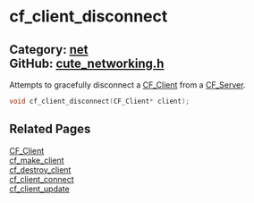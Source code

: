 [//]: # (This file is automatically generated by Cute Framework's docs parser.)
[//]: # (Do not edit this file by hand!)
[//]: # (See: https://github.com/RandyGaul/cute_framework/blob/master/samples/docs_parser.cpp)
[](../header.md ':include')

# cf_client_disconnect

Category: [net](/api_reference?id=net)  
GitHub: [cute_networking.h](https://github.com/RandyGaul/cute_framework/blob/master/include/cute_networking.h)  
---

Attempts to gracefully disconnect a [CF_Client](/net/cf_client.md) from a [CF_Server](/net/cf_server.md).

```cpp
void cf_client_disconnect(CF_Client* client);
```

## Related Pages

[CF_Client](/net/cf_client.md)  
[cf_make_client](/net/cf_make_client.md)  
[cf_destroy_client](/net/cf_destroy_client.md)  
[cf_client_connect](/net/cf_client_connect.md)  
[cf_client_update](/net/cf_client_update.md)  
